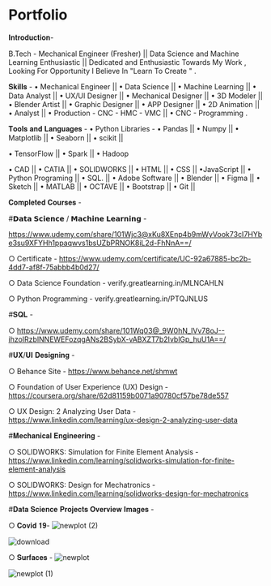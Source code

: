 # Portfolio

𝐈𝐧𝐭𝐫𝐨𝐝𝐮𝐜𝐭𝐢𝐨𝐧-

B.Tech - Mechanical Engineer (Fresher) || Data Science and Machine Learning Enthusiastic || Dedicated and Enthusiastic Towards My Work , Looking For Opportunity I Believe In "Learn To Create " .

𝐒𝐤𝐢𝐥𝐥𝐬 - • Mechanical Engineer || • Data Science || • Machine Learning || • Data Analyst || • UX/UI Designer || • Mechanical Designer || • 3D Modeler || • Blender Artist || • Graphic Designer || • APP Designer || • 2D Animation || • Analyst || • Production - CNC - HMC - VMC || • CNC - Programming .

𝐓𝐨𝐨𝐥𝐬 𝐚𝐧𝐝 𝐋𝐚𝐧𝐠𝐮𝐚𝐠𝐞𝐬 - • Python Libraries - • Pandas || • Numpy || • Matplotlib || • Seaborn || • scikit ||

• TensorFlow || • Spark || • Hadoop

• CAD || • CATIA || • SOLIDWORKS || • HTML || • CSS || •JavaScript || • Python Programing || • SQL. || • Adobe Software || • Blender || • Figma || • Sketch || • MATLAB || • OCTAVE || • Bootstrap || • Git ||

𝐂𝐨𝐦𝐩𝐥𝐞𝐭𝐞𝐝 𝐂𝐨𝐮𝐫𝐬𝐞𝐬 -

#𝗗𝗮𝘁𝗮 𝗦𝗰𝗶𝗲𝗻𝗰𝗲 / 𝗠𝗮𝗰𝗵𝗶𝗻𝗲 𝗟𝗲𝗮𝗿𝗻𝗶𝗻𝗴 -

https://www.udemy.com/share/101Wjc3@xKu8XEnp4b9mWyVook73cI7HYbe3su9XFYHh1ppaqwvs1bsUZbPRNOK8iL2d-FhNnA==/

○ Certificate - https://www.udemy.com/certificate/UC-92a67885-bc2b-4dd7-af8f-75abbb4b0d27/

○ Data Science Foundation - verify.greatlearning.in/MLNCAHLN

○ Python Programming - verify.greatlearning.in/PTQJNLUS

#𝐒𝐐𝐋 -

○ https://www.udemy.com/share/101Wq03@_9W0hN_lVv78oJ--ihzoIRzblNNEWEFozqgANs2BSybX-vABXZT7b2IvblGp_huU1A==/

#𝐔𝐗/𝐔𝐈 𝐃𝐞𝐬𝐢𝐠𝐧𝐢𝐧𝐠 -

○ Behance Site - https://www.behance.net/shmwt

○ Foundation of User Experience (UX) Design -https://coursera.org/share/62d81159b0071a90780cf57be78de557

○ UX Design: 2 Analyzing User Data -https://www.linkedin.com/learning/ux-design-2-analyzing-user-data

#𝐌𝐞𝐜𝐡𝐚𝐧𝐢𝐜𝐚𝐥 𝐄𝐧𝐠𝐢𝐧𝐞𝐞𝐫𝐢𝐧𝐠 -

○ SOLIDWORKS: Simulation for Finite Element Analysis - https://www.linkedin.com/learning/solidworks-simulation-for-finite-element-analysis

○ SOLIDWORKS: Design for Mechatronics - https://www.linkedin.com/learning/solidworks-design-for-mechatronics

#𝐃𝐚𝐭𝐚 𝐒𝐜𝐢𝐞𝐧𝐜𝐞 𝐏𝐫𝐨𝐣𝐞𝐜𝐭𝐬 𝐎𝐯𝐞𝐫𝐯𝐢𝐞𝐰 𝐈𝐦𝐚𝐠𝐞𝐬 -

○ 𝐂𝐨𝐯𝐢𝐝 𝟏𝟗- ![newplot (2)](https://user-images.githubusercontent.com/85125898/145975017-d1413c0a-5b36-4476-acd5-e3f733f1c076.png)

![download](https://user-images.githubusercontent.com/85125898/145975032-358dbb2f-0fe7-40e3-9983-d7546ca74c72.png)

○ 𝐒𝐮𝐫𝐟𝐚𝐜𝐞𝐬 -
![newplot](https://user-images.githubusercontent.com/85125898/145975181-a57f5ddc-52dc-46cd-8665-6d13099a7e0d.png)

![newplot (1)](https://user-images.githubusercontent.com/85125898/145975200-a6cc2c90-9e22-49f8-82c3-ec558b847c77.png)
